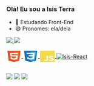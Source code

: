 ### Olá! Eu sou a Isis Terra

- 🌱 Estudando Front-End
- 😄 Pronomes: ela/dela

<div>
  <a href="https://github.com/IsisTerra">
    <img height="180em" src="https://github-readme-stats.vercel.app/api?username=IsisTerra&show_icons=true&theme=radical"/>
    <img height="180em" src="https://github-readme-stats.vercel.app/api/top-langs/?username=IsisTerra&layout=compact&langs_count-16&theme=radical"/>
</div>

<div style="display: inline_block"><br>
  <img align="center" alt="Isis-HTML" height="30" width="40" src="https://raw.githubusercontent.com/devicons/devicon/master/icons/html5/html5-original.svg">
  <img align="center" alt="Isis-CSS" height="30" width="40" src="https://raw.githubusercontent.com/devicons/devicon/master/icons/css3/css3-original.svg">
  <img align="center" alt="Isis-Js" height="30" width="40" src="https://raw.githubusercontent.com/devicons/devicon/master/icons/javascript/javascript-plain.svg">
   <img align="center" alt="Isis-React" height="30" width="40" src="https://cdn.jsdelivr.net/gh/devicons/devicon@latest/icons/react/react-original.svg">
</div>
  
  ##
 
<div> 
  <a href="https://instagram.com/isisterrag" target="_blank"><img src="https://img.shields.io/badge/-Instagram-%23E4405F?style=for-the-badge&logo=instagram&logoColor=white" target="_blank"></a>
  <a href = "mailto:isis_gandra@hotmail.com"><img src="https://img.shields.io/badge/Microsoft_Outlook-0078D4?style=for-the-badge&logo=microsoft-outlook&logoColor=white" target="_blank"></a>
  <a href="https://www.linkedin.com/in/isis-terra-9027bb189" target="_blank"><img src="https://img.shields.io/badge/-LinkedIn-%230077B5?style=for-the-badge&logo=linkedin&logoColor=white" target="_blank"></a> 
